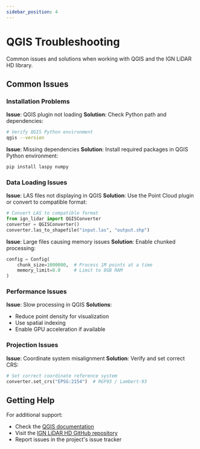 ```yaml
---
sidebar_position: 4
---
```


# QGIS Troubleshooting

Common issues and solutions when working with QGIS and the IGN LiDAR HD library.

## Common Issues

### Installation Problems

**Issue**: QGIS plugin not loading
**Solution**: Check Python path and dependencies:

```bash
# Verify QGIS Python environment
qgis --version
```

**Issue**: Missing dependencies
**Solution**: Install required packages in QGIS Python environment:

```bash
pip install laspy numpy
```

### Data Loading Issues

**Issue**: LAS files not displaying in QGIS
**Solution**: Use the Point Cloud plugin or convert to compatible format:

```python
# Convert LAS to compatible format
from ign_lidar import QGISConverter
converter = QGISConverter()
converter.las_to_shapefile("input.las", "output.shp")
```

**Issue**: Large files causing memory issues
**Solution**: Enable chunked processing:

```python
config = Config(
    chunk_size=1000000,  # Process 1M points at a time
    memory_limit=8.0     # Limit to 8GB RAM
)
```

### Performance Issues

**Issue**: Slow processing in QGIS
**Solutions**:

- Reduce point density for visualization
- Use spatial indexing
- Enable GPU acceleration if available

### Projection Issues

**Issue**: Coordinate system misalignment
**Solution**: Verify and set correct CRS:

```python
# Set correct coordinate reference system
converter.set_crs("EPSG:2154")  # RGF93 / Lambert-93
```

## Getting Help

For additional support:

- Check the [QGIS documentation](https://qgis.org/documentation/)
- Visit the [IGN LiDAR HD GitHub repository](https://github.com/sducournau/IGN_LIDAR_HD_DATASET)
- Report issues in the project's issue tracker
